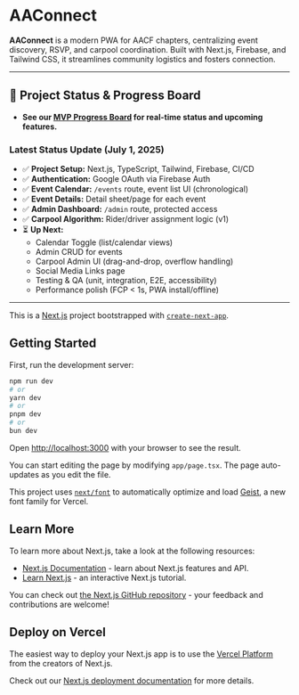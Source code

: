 # AAConnect

**AAConnect** is a modern PWA for AACF chapters, centralizing event discovery, RSVP, and carpool coordination. Built with Next.js, Firebase, and Tailwind CSS, it streamlines community logistics and fosters connection.

---

## 🚦 Project Status & Progress Board

- **See our [MVP Progress Board](https://github.com/users/calebjyang/projects/1/views/7) for real-time status and upcoming features.**

### Latest Status Update (July 1, 2025)

- ✅ **Project Setup:** Next.js, TypeScript, Tailwind, Firebase, CI/CD
- ✅ **Authentication:** Google OAuth via Firebase Auth
- ✅ **Event Calendar:** `/events` route, event list UI (chronological)
- ✅ **Event Details:** Detail sheet/page for each event
- ✅ **Admin Dashboard:** `/admin` route, protected access
- ✅ **Carpool Algorithm:** Rider/driver assignment logic (v1)
- ⏳ **Up Next:**
  - Calendar Toggle (list/calendar views)
  - Admin CRUD for events
  - Carpool Admin UI (drag-and-drop, overflow handling)
  - Social Media Links page
  - Testing & QA (unit, integration, E2E, accessibility)
  - Performance polish (FCP < 1s, PWA install/offline)

---

This is a [Next.js](https://nextjs.org) project bootstrapped with [`create-next-app`](https://nextjs.org/docs/app/api-reference/cli/create-next-app).

## Getting Started

First, run the development server:

```bash
npm run dev
# or
yarn dev
# or
pnpm dev
# or
bun dev
```

Open [http://localhost:3000](http://localhost:3000) with your browser to see the result.

You can start editing the page by modifying `app/page.tsx`. The page auto-updates as you edit the file.

This project uses [`next/font`](https://nextjs.org/docs/app/building-your-application/optimizing/fonts) to automatically optimize and load [Geist](https://vercel.com/font), a new font family for Vercel.

## Learn More

To learn more about Next.js, take a look at the following resources:

- [Next.js Documentation](https://nextjs.org/docs) - learn about Next.js features and API.
- [Learn Next.js](https://nextjs.org/learn) - an interactive Next.js tutorial.

You can check out [the Next.js GitHub repository](https://github.com/vercel/next.js) - your feedback and contributions are welcome!

## Deploy on Vercel

The easiest way to deploy your Next.js app is to use the [Vercel Platform](https://vercel.com/new?utm_medium=default-template&filter=next.js&utm_source=create-next-app&utm_campaign=create-next-app-readme) from the creators of Next.js.

Check out our [Next.js deployment documentation](https://nextjs.org/docs/app/building-your-application/deploying) for more details.

